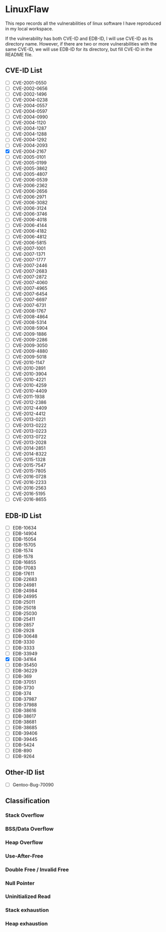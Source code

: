 # LinuxFlaw

This repo records all the vulnerabilities of linux software I have reproduced in my local workspace.

If the vulnerability has both CVE-ID and EDB-ID, I will use CVE-ID as its directory name. However, if there are two or more vulnerabilities with the same CVE-ID, we will use EDB-ID for its directory, but fill CVE-ID in the README file.

## CVE-ID List

- [ ] CVE-2001-0550
- [ ] CVE-2002-0656
- [ ] CVE-2002-1496
- [ ] CVE-2004-0238
- [ ] CVE-2004-0557
- [ ] CVE-2004-0597
- [ ] CVE-2004-0990
- [ ] CVE-2004-1120
- [ ] CVE-2004-1287
- [ ] CVE-2004-1288
- [ ] CVE-2004-1292
- [ ] CVE-2004-2093
- [x] CVE-2004-2167
- [ ] CVE-2005-0101
- [ ] CVE-2005-0199
- [ ] CVE-2005-3862
- [ ] CVE-2005-4807
- [ ] CVE-2006-0539
- [ ] CVE-2006-2362
- [ ] CVE-2006-2656
- [ ] CVE-2006-2971
- [ ] CVE-2006-3082
- [ ] CVE-2006-3124
- [ ] CVE-2006-3746
- [ ] CVE-2006-4018
- [ ] CVE-2006-4144
- [ ] CVE-2006-4182
- [ ] CVE-2006-4812
- [ ] CVE-2006-5815
- [ ] CVE-2007-1001
- [ ] CVE-2007-1371
- [ ] CVE-2007-1777
- [ ] CVE-2007-2446
- [ ] CVE-2007-2683
- [ ] CVE-2007-2872
- [ ] CVE-2007-4060
- [ ] CVE-2007-4965
- [ ] CVE-2007-6454
- [ ] CVE-2007-6697
- [ ] CVE-2007-6731
- [ ] CVE-2008-1767
- [ ] CVE-2008-4864
- [ ] CVE-2008-5314
- [ ] CVE-2008-5904
- [ ] CVE-2009-1886
- [ ] CVE-2009-2286
- [ ] CVE-2009-3050
- [ ] CVE-2009-4880
- [ ] CVE-2009-5018
- [ ] CVE-2010-1147
- [ ] CVE-2010-2891
- [ ] CVE-2010-3904
- [ ] CVE-2010-4221
- [ ] CVE-2010-4259
- [ ] CVE-2010-4409
- [ ] CVE-2011-1938
- [ ] CVE-2012-2386
- [ ] CVE-2012-4409
- [ ] CVE-2012-4412
- [ ] CVE-2013-0221
- [ ] CVE-2013-0222
- [ ] CVE-2013-0223
- [ ] CVE-2013-0722
- [ ] CVE-2013-2028
- [ ] CVE-2014-2851
- [ ] CVE-2014-8322
- [ ] CVE-2015-1328
- [ ] CVE-2015-7547
- [ ] CVE-2015-7805
- [ ] CVE-2016-0728
- [ ] CVE-2016-2233
- [ ] CVE-2016-2563
- [ ] CVE-2016-5195
- [ ] CVE-2016-8655

## EDB-ID List

- [ ] EDB-10634
- [ ] EDB-14904
- [ ] EDB-15054
- [ ] EDB-15705
- [ ] EDB-1574
- [ ] EDB-1578
- [ ] EDB-16855
- [ ] EDB-17083
- [ ] EDB-17611
- [ ] EDB-22683
- [ ] EDB-24981
- [ ] EDB-24984
- [ ] EDB-24995
- [ ] EDB-25011
- [ ] EDB-25018
- [ ] EDB-25030
- [ ] EDB-25411
- [ ] EDB-2857
- [ ] EDB-2928
- [ ] EDB-30648
- [ ] EDB-3330
- [ ] EDB-3333
- [ ] EDB-33949
- [x] EDB-34164
- [ ] EDB-35450
- [ ] EDB-36229
- [ ] EDB-369
- [ ] EDB-37051
- [ ] EDB-3730
- [ ] EDB-374
- [ ] EDB-37987
- [ ] EDB-37988
- [ ] EDB-38616
- [ ] EDB-38617
- [ ] EDB-38681
- [ ] EDB-38685
- [ ] EDB-39406
- [ ] EDB-39445
- [ ] EDB-5424
- [ ] EDB-890
- [ ] EDB-9264

## Other-ID list

- [ ] Gentoo-Bug-70090

## Classification

### Stack Overflow

### BSS/Data Overflow

### Heap Overflow

### Use-After-Free

### Double Free / Invalid Free

### Null Pointer

### Uninitialized Read

### Stack exhaustion

### Heap exhaustion
